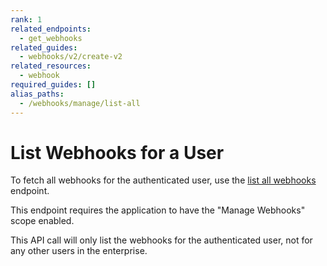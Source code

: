```yaml
---
rank: 1
related_endpoints:
  - get_webhooks
related_guides:
  - webhooks/v2/create-v2
related_resources: 
  - webhook
required_guides: []
alias_paths:
  - /webhooks/manage/list-all
---
```


# List Webhooks for a User

To fetch all webhooks for the authenticated user, use the [list all webhooks][1]
endpoint.

<Samples id='get_webhooks' />

<Message type='warning'>
  This endpoint requires the application to have the "Manage Webhooks" scope
  enabled.
</Message>

This API call will only list the webhooks for the authenticated user, not
for any other users in the enterprise.

[1]: endpoint://get_webhooks
